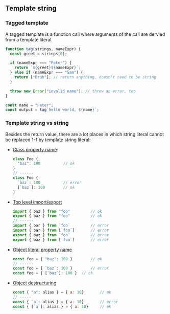 ## Template string

### Tagged template

A tagged template is a function call where arguments of the call are dervied from a template literal.

```js
function tag(strings, nameExpr) {
  const greet = strings[0];

  if (nameExpr === "Peter") {
    return `${greet}${nameExpr}`;
  } else if (nameExpr === "Sam") {
    return ["Bruh"]; // return anything, doesn't need to be string
  }

  throw new Error("invalid name"); // throw an error, too
}

const name = "Peter";
const output = tag`hello world, ${name}`;
```

### Template string vs string

Besides the return value, there are a lot places in which string literal cannot be replaced 1-1 by template string literal:

- [Class property name](https://tc39.es/ecma262/multipage/ecmascript-language-expressions.html#prod-PropertyName):
  ```js
  class Foo {
  	"baz": 100			// ok
  }
  // ------
  class Foo {
  	`baz`: 100			// error
  	[`baz`]: 100		// ok
  }
  ```
- [Top level import/export](https://tc39.es/ecma262/multipage/ecmascript-language-scripts-and-modules.html#prod-FromClause)
  ```js
  import { baz } from "foo"			// ok
  export { baz } from "foo"			// ok
  // ------
  import { bar } from `foo`			// error
  import { bar } from [`foo`]		// error
  export { baz } from `foo`			// error
  export { baz } from [`foo`]		// error
  ```
- [Object literal property name](https://tc39.es/ecma262/multipage/ecmascript-language-expressions.html#prod-PropertyName)
  ```js
  const foo = { "baz": 100 }		// ok
  // ------
  const foo = { `baz`: 100 } 		// error
  const foo = { [`baz`]: 100 }	// ok
  ```
- [Object destructuring](https://tc39.es/ecma262/multipage/ecmascript-language-expressions.html#prod-AssignmentProperty)
  ```js
  const { "a": alias } = { a: 10} 		// ok
  // -----
  const { `a`: alias } = { a: 10} 		// error
  const { [`a`]: alias } = { a: 10} 	// ok
  ```
